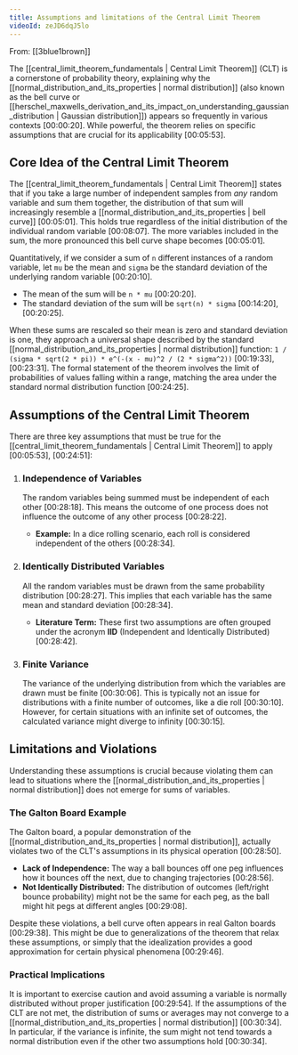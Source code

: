 ```yaml
---
title: Assumptions and limitations of the Central Limit Theorem
videoId: zeJD6dqJ5lo
---
```


From: [[3blue1brown]] <br/> 

The [[central_limit_theorem_fundamentals | Central Limit Theorem]] (CLT) is a cornerstone of probability theory, explaining why the [[normal_distribution_and_its_properties | normal distribution]] (also known as the bell curve or [[herschel_maxwells_derivation_and_its_impact_on_understanding_gaussian_distribution | Gaussian distribution]]) appears so frequently in various contexts <a class="yt-timestamp" data-t="00:00:20">[00:00:20]</a>. While powerful, the theorem relies on specific assumptions that are crucial for its applicability <a class="yt-timestamp" data-t="00:05:53">[00:05:53]</a>.

## Core Idea of the Central Limit Theorem

The [[central_limit_theorem_fundamentals | Central Limit Theorem]] states that if you take a large number of independent samples from *any* random variable and sum them together, the distribution of that sum will increasingly resemble a [[normal_distribution_and_its_properties | bell curve]] <a class="yt-timestamp" data-t="00:05:01">[00:05:01]</a>. This holds true regardless of the initial distribution of the individual random variable <a class="yt-timestamp" data-t="00:08:07">[00:08:07]</a>. The more variables included in the sum, the more pronounced this bell curve shape becomes <a class="yt-timestamp" data-t="00:05:01">[00:05:01]</a>.

Quantitatively, if we consider a sum of `n` different instances of a random variable, let `mu` be the mean and `sigma` be the standard deviation of the underlying random variable <a class="yt-timestamp" data-t="00:20:10">[00:20:10]</a>.
*   The mean of the sum will be `n * mu` <a class="yt-timestamp" data-t="00:20:20">[00:20:20]</a>.
*   The standard deviation of the sum will be `sqrt(n) * sigma` <a class="yt-timestamp" data-t="00:14:20">[00:14:20]</a>, <a class="yt-timestamp" data-t="00:20:25">[00:20:25]</a>.

When these sums are rescaled so their mean is zero and standard deviation is one, they approach a universal shape described by the standard [[normal_distribution_and_its_properties | normal distribution]] function: `1 / (sigma * sqrt(2 * pi)) * e^(-(x - mu)^2 / (2 * sigma^2))` <a class="yt-timestamp" data-t="00:19:33">[00:19:33]</a>, <a class="yt-timestamp" data-t="00:23:31">[00:23:31]</a>. The formal statement of the theorem involves the limit of probabilities of values falling within a range, matching the area under the standard normal distribution function <a class="yt-timestamp" data-t="00:24:25">[00:24:25]</a>.

## Assumptions of the Central Limit Theorem

There are three key assumptions that must be true for the [[central_limit_theorem_fundamentals | Central Limit Theorem]] to apply <a class="yt-timestamp" data-t="00:05:53">[00:05:53]</a>, <a class="yt-timestamp" data-t="00:24:51">[00:24:51]</a>:

1.  ### Independence of Variables
    The random variables being summed must be independent of each other <a class="yt-timestamp" data-t="00:28:18">[00:28:18]</a>. This means the outcome of one process does not influence the outcome of any other process <a class="yt-timestamp" data-t="00:28:22">[00:28:22]</a>.
    *   **Example:** In a dice rolling scenario, each roll is considered independent of the others <a class="yt-timestamp" data-t="00:28:34">[00:28:34]</a>.

2.  ### Identically Distributed Variables
    All the random variables must be drawn from the same probability distribution <a class="yt-timestamp" data-t="00:28:27">[00:28:27]</a>. This implies that each variable has the same mean and standard deviation <a class="yt-timestamp" data-t="00:28:34">[00:28:34]</a>.
    *   **Literature Term:** These first two assumptions are often grouped under the acronym **IID** (Independent and Identically Distributed) <a class="yt-timestamp" data-t="00:28:42">[00:28:42]</a>.

3.  ### Finite Variance
    The variance of the underlying distribution from which the variables are drawn must be finite <a class="yt-timestamp" data-t="00:30:06">[00:30:06]</a>. This is typically not an issue for distributions with a finite number of outcomes, like a die roll <a class="yt-timestamp" data-t="00:30:10">[00:30:10]</a>. However, for certain situations with an infinite set of outcomes, the calculated variance might diverge to infinity <a class="yt-timestamp" data-t="00:30:15">[00:30:15]</a>.

## Limitations and Violations

Understanding these assumptions is crucial because violating them can lead to situations where the [[normal_distribution_and_its_properties | normal distribution]] does not emerge for sums of variables.

### The Galton Board Example
The Galton board, a popular demonstration of the [[normal_distribution_and_its_properties | normal distribution]], actually violates two of the CLT's assumptions in its physical operation <a class="yt-timestamp" data-t="00:28:50">[00:28:50]</a>.
*   **Lack of Independence:** The way a ball bounces off one peg influences how it bounces off the next, due to changing trajectories <a class="yt-timestamp" data-t="00:28:56">[00:28:56]</a>.
*   **Not Identically Distributed:** The distribution of outcomes (left/right bounce probability) might not be the same for each peg, as the ball might hit pegs at different angles <a class="yt-timestamp" data-t="00:29:08">[00:29:08]</a>.

Despite these violations, a bell curve often appears in real Galton boards <a class="yt-timestamp" data-t="00:29:38">[00:29:38]</a>. This might be due to generalizations of the theorem that relax these assumptions, or simply that the idealization provides a good approximation for certain physical phenomena <a class="yt-timestamp" data-t="00:29:46">[00:29:46]</a>.

### Practical Implications
It is important to exercise caution and avoid assuming a variable is normally distributed without proper justification <a class="yt-timestamp" data-t="00:29:54">[00:29:54]</a>. If the assumptions of the CLT are not met, the distribution of sums or averages may not converge to a [[normal_distribution_and_its_properties | normal distribution]] <a class="yt-timestamp" data-t="00:30:34">[00:30:34]</a>. In particular, if the variance is infinite, the sum might not tend towards a normal distribution even if the other two assumptions hold <a class="yt-timestamp" data-t="00:30:34">[00:30:34]</a>.